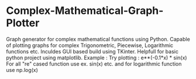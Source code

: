 # Complex-Mathematical-Graph-Plotter
Graph generator for complex mathematical functions using Python.
Capable of plotting graphs for complex Trigonometric, Piecewise, Logarithmic functions etc.
Inculdes GUI based build using TKinter.
Helpfull for basic python project using matplotlib.
Example :
Try plotting :         e**(-0.1*x) * sin(x)
For all "re" cased function use ex. sin(x) etc. and for logarithmic function use np.log(x)



